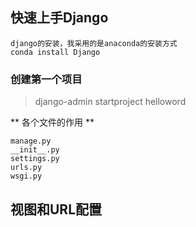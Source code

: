 ## 快速上手Django ##
```
django的安装，我采用的是anaconda的安装方式
conda install Django
```
### 创建第一个项目 ###
> django-admin startproject helloword

** 各个文件的作用 **
```
manage.py
__init__.py
settings.py
urls.py
wsgi.py
```
## 视图和URL配置 ##
